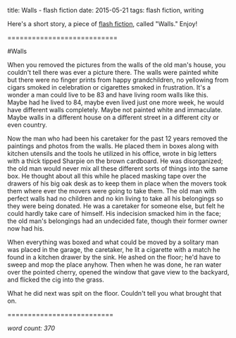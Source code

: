 title: Walls - flash fiction
date: 2015-05-21
tags: flash fiction, writing

Here's a short story, a piece of [flash fiction](http://en.wikipedia.org/wiki/Flash_fiction), called "Walls."  Enjoy!

===========================

#Walls

When you removed the pictures from the walls of the old man's house, you couldn't tell there was ever a picture there.  The walls were painted white but there were no finger prints from happy grandchildren, no yellowing from cigars smoked in celebration or cigarettes smoked in frustration.  It's a wonder a man could live to be 83 and have living room walls like this.  Maybe had he lived to 84, maybe even lived just one more week, he would have different walls completely.  Maybe not painted white and immaculate.  Maybe walls in a different house on a different street in a different city or even country.

Now the man who had been his caretaker for the past 12 years removed the paintings and photos from the walls.  He placed them in boxes along with kitchen utensils and the tools he utilized in his office, wrote in big letters with a thick tipped Sharpie on the brown cardboard.  He was disorganized; the old man would never mix all these different sorts of things into the same box.  He thought about all this while he placed masking tape over the drawers of his big oak desk as to keep them in place when the movers took them where ever the movers were going to take them.  The old man with perfect walls had no children and no kin living to take all his belongings so they were being donated.  He was a caretaker for someone else, but felt he could hardly take care of himself.  His indecision smacked him in the face; the old man's belongings had an undecided fate, though their former owner now had his.

When everything was boxed and what could be moved by a solitary man was placed in the garage, the caretaker, he lit a cigarette with a match he found in a kitchen drawer by the sink.  He ashed on the floor; he'd have to sweep and mop the place anyhow.  Then when he was done, he ran water over the pointed cherry, opened the window that gave view to the backyard, and flicked the cig into the grass.

What he did next was spit on the floor.  Couldn't tell you what brought that on. 

==========================

*word count: 370*
